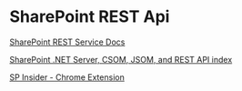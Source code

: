 # SharePoint REST Api

[SharePoint REST Service Docs](https://docs.microsoft.com/en-us/sharepoint/dev/sp-add-ins/get-to-know-the-sharepoint-rest-service?tabs=csom)

[SharePoint .NET Server, CSOM, JSOM, and REST API index](https://docs.microsoft.com/en-us/sharepoint/dev/sp-add-ins/sharepoint-net-server-csom-jsom-and-rest-api-index)

[SP Insider - Chrome Extension](https://chrome.google.com/webstore/detail/sp-insider/gjckpigahcbffmeofjfedlffddhfidhj)
